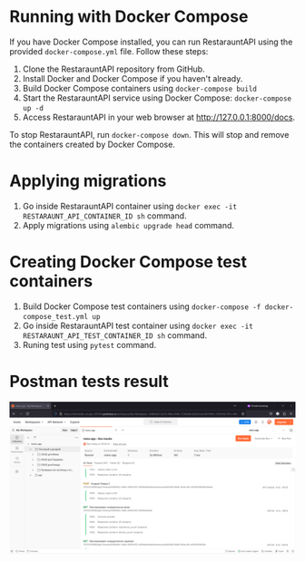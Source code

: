 # Running with Docker Compose

If you have Docker Compose installed, you can run RestarauntAPI using the provided `docker-compose.yml` file. Follow these steps:

1. Clone the RestarauntAPI repository from GitHub.
2. Install Docker and Docker Compose if you haven't already.
3. Build Docker Compose containers using `docker-compose build`
4. Start the RestarauntAPI service using Docker Compose: `docker-compose up -d`
5. Access RestarauntAPI in your web browser at http://127.0.0.1:8000/docs.

To stop RestarauntAPI, run `docker-compose down`. This will stop and remove the containers created by Docker Compose.

# Applying migrations
1. Go inside RestarauntAPI container using 
`docker exec -it RESTARAUNT_API_CONTAINER_ID sh` command.
2. Apply migrations using `alembic upgrade head` command.

# Creating Docker Compose test containers
1. Build Docker Compose test containers using `docker-compose -f docker-compose_test.yml up`
2. Go inside RestarauntAPI test container using 
`docker exec -it RESTARAUNT_API_TEST_CONTAINER_ID sh` command.
3. Runing test using `pytest` command.

# Postman tests result

![Alt text](images/postman_tests_result.png)
